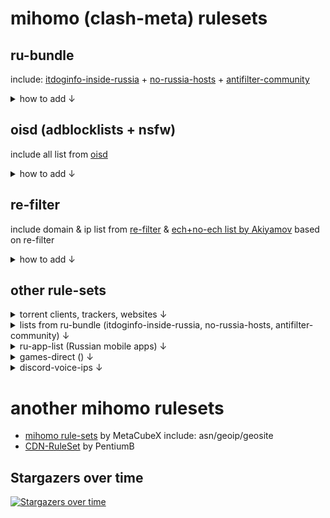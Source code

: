# mihomo (clash-meta) rulesets

## ru-bundle
include: [itdoginfo-inside-russia](https://github.com/itdoginfo/allow-domains/) + [no-russia-hosts](https://github.com/dartraiden/no-russia-hosts) + [antifilter-community](https://community.antifilter.download/)
<details>
  <summary>how to add ↓ </summary>
  
<details>
  <summary>.yaml example for binary rule-set .mrs ↓ </summary>
  
```yaml
sniffer:
  enable: true
  force-dns-mapping: true
  parse-pure-ip: true
  sniff:
    HTTP:
      ports: [80, 8080-8880]
      override-destination: true
    TLS:
      ports: [443, 8443]
rule-providers:
  ru-bundle:
    type: http
    behavior: domain
    format: mrs
    url: https://github.com/legiz-ru/mihomo-rule-sets/raw/main/ru-bundle/rule.mrs
    path: ./ru-bundle/rule.mrs
    interval: 86400
rules:
  - RULE-SET,ru-bundle,PROXY
  - MATCH,DIRECT
```

</details>
<details>
  <summary>add to vpnbot ↓ </summary>
  
```shell
proxy:domain:86400:https://github.com/legiz-ru/mihomo-rule-sets/raw/main/ru-bundle/rule.mrs
```

</details>
</details>

## oisd (adblocklists + nsfw)
include all list from [oisd](oisd.nl)
<details>
  <summary>how to add ↓ </summary>
  
<details>
  <summary>.yaml example for binary rule-set .mrs ↓ </summary>
  
```yaml
sniffer:
  enable: true
  force-dns-mapping: true
  parse-pure-ip: true
  sniff:
    HTTP:
      ports: [80, 8080-8880]
      override-destination: true
    TLS:
      ports: [443, 8443]
rule-providers:
  oisd_big:
    type: http
    behavior: domain
    format: mrs
    url: https://github.com/legiz-ru/mihomo-rule-sets/raw/main/oisd/big.mrs
    path: ./oisd/big.mrs
    interval: 86400
  oisd_small:
    type: http
    behavior: domain
    format: mrs
    url: https://github.com/legiz-ru/mihomo-rule-sets/raw/main/oisd/small.mrs
    path: ./oisd/small.mrs
    interval: 86400
  oisd_nsfw_small:
    type: http
    behavior: domain
    format: mrs
    url: https://github.com/legiz-ru/mihomo-rule-sets/raw/main/oisd/nsfw_small.mrs
    path: ./oisd/nsfw_small.mrs
    interval: 86400
  oisd_nsfw_big:
    type: http
    behavior: domain
    format: mrs
    url: https://github.com/legiz-ru/mihomo-rule-sets/raw/main/oisd/nsfw.mrs
    path: ./oisd/nsfw_big.mrs
    interval: 86400
rules:
  - RULE-SET,oisd_small,REJECT
  - RULE-SET,oisd_big,REJECT
  - RULE-SET,oisd_nsfw_small,REJECT
  - RULE-SET,oisd_nsfw_big,REJECT
  - MATCH,DIRECT
```

</details>
<details>
  <summary>add to vpnbot ↓ </summary>
  
**BIG LIST:**

```shell
reject:domain:86400:https://github.com/legiz-ru/mihomo-rule-sets/raw/main/oisd/big.mrs
```
**SMALL LIST:**

```shell
reject:domain:86400:https://github.com/legiz-ru/mihomo-rule-sets/raw/main/oisd/small.mrs
```
**NSFW BIG LIST:**

```shell
reject:domain:86400:https://github.com/legiz-ru/mihomo-rule-sets/raw/main/oisd/nsfw.mrs
```
**NSFW SMALL LIST:**

```shell
reject:domain:86400:https://github.com/legiz-ru/mihomo-rule-sets/raw/main/oisd/nsfw_small.mrs
```

</details>
</details>

## re-filter
include domain & ip list from [re-filter](https://github.com/1andrevich/Re-filter-lists) & [ech+no-ech list by Akiyamov](https://github.com/Akiyamov/singbox-ech-list) based on re-filter
<details>
  <summary>how to add ↓ </summary>
  
<details>
  <summary>.yaml example for binary rule-set .mrs ↓ </summary>
  
```yaml
sniffer:
  enable: true
  force-dns-mapping: true
  parse-pure-ip: true
  sniff:
    HTTP:
      ports: [80, 8080-8880]
      override-destination: true
    TLS:
      ports: [443, 8443]
rule-providers:
  refilter_domains:
    type: http
    behavior: domain
    format: mrs
    url: https://github.com/legiz-ru/mihomo-rule-sets/raw/main/re-filter/domain-rule.mrs
    path: ./re-filter/domain-rule.mrs
    interval: 86400
  refilter_ipsum:
    type: http
    behavior: ipcidr
    format: mrs
    url: https://github.com/legiz-ru/mihomo-rule-sets/raw/main/re-filter/ip-rule.mrs
    path: ./re-filter/ip-rule.mrs
    interval: 86400
rules:
  - RULE-SET,refilter_domains,PROXY
  - RULE-SET,refilter_ipsum,PROXY
  - MATCH,DIRECT
```

</details>
<details>
  <summary>.yaml example with ECH+noECH rules ↓ </summary>
  
```yaml
sniffer:
  enable: true
  force-dns-mapping: true
  parse-pure-ip: true
  sniff:
    HTTP:
      ports: [80, 8080-8880]
      override-destination: true
    TLS:
      ports: [443, 8443]
rule-providers:
  refilter_noech:
    type: http
    behavior: domain
    format: mrs
    url: https://github.com/legiz-ru/mihomo-rule-sets/raw/main/re-filter/re-filter-noech.mrs
    path: ./re-filter/noech.mrs
    interval: 86400
  refilter_ech:
    type: http
    behavior: domain
    format: mrs
    url: https://github.com/legiz-ru/mihomo-rule-sets/raw/main/re-filter/re-filter-ech.mrs
    path: ./re-filter/ech.mrs
    interval: 86400
  refilter_ipsum:
    type: http
    behavior: ipcidr
    format: mrs
    url: https://github.com/legiz-ru/mihomo-rule-sets/raw/main/re-filter/ip-rule.mrs
    path: ./re-filter/ip-rule.mrs
    interval: 86400
rules:
  - DOMAIN,cloudflare-ech.com,PROXY
  - RULE-SET,refilter_ech,DIRECT
  - RULE-SET,refilter_noech,PROXY
  - RULE-SET,refilter_ipsum,PROXY
  - MATCH,DIRECT
```

</details>
<details>
  <summary>add to vpnbot ↓ </summary>
  
```shell
proxy:domain:86400:https://github.com/legiz-ru/mihomo-rule-sets/raw/main/re-filter/domain-rule.mrs
```
```shell
proxy:ipcidr:86400:https://github.com/legiz-ru/mihomo-rule-sets/raw/main/re-filter/ip-rule.mrs
```

</details>
</details>

## other rule-sets
<details>
  <summary>torrent clients, trackers, websites ↓ </summary>
  
<details>
  <summary>.yaml example for binary rule-set .mrs ↓ </summary>
  
```yaml
sniffer:
  enable: true
  force-dns-mapping: true
  parse-pure-ip: true
  sniff:
    HTTP:
      ports: [80, 8080-8880]
      override-destination: true
    TLS:
      ports: [443, 8443]
rule-providers:
  torrent-trackers:
    type: http
    behavior: domain
    format: mrs
    url: https://github.com/legiz-ru/mihomo-rule-sets/raw/main/other/torrent-trackers.mrs
    path: ./rule-sets/torrent-trackers.mrs
    interval: 86400
  torrent-websites:
    type: http
    behavior: domain
    format: mrs
    url: https://github.com/legiz-ru/mihomo-rule-sets/raw/main/other/torrent-websites.mrs
    path: ./rule-sets/torrent-websites.mrs
    interval: 86400
  torrent-clients:
    type: http
    behavior: classical
    format: yaml
    url: https://github.com/legiz-ru/mihomo-rule-sets/raw/main/other/torrent-clients.yaml
    path: ./rule-sets/torrent-clients.yaml
    interval: 86400
rules:
  - RULE-SET,torrent-clients,DIRECT
  - RULE-SET,torrent-trackers,DIRECT
  - RULE-SET,torrent-websites,PROXY
  - MATCH,DIRECT
```

</details>
<details>
  <summary>add to vpnbot ↓ </summary>
  
```shell
DIRECT:domain:86400:https://github.com/legiz-ru/mihomo-rule-sets/raw/main/other/torrent-trackers.mrs
```

```shell
PROXY:domain:86400:https://github.com/legiz-ru/mihomo-rule-sets/raw/main/other/torrent-websites.mrs
```

```shell
DIRECT:classical:86400:https://github.com/legiz-ru/mihomo-rule-sets/raw/main/other/torrent-clients.yaml
```

</details>
</details>

<details>
  <summary>lists from ru-bundle (itdoginfo-inside-russia, no-russia-hosts, antifilter-community) ↓ </summary>
  
<details>
  <summary>.yaml example for binary rule-set .mrs ↓ </summary>
  
```yaml
sniffer:
  enable: true
  force-dns-mapping: true
  parse-pure-ip: true
  sniff:
    HTTP:
      ports: [80, 8080-8880]
      override-destination: true
    TLS:
      ports: [443, 8443]
rule-providers:
  antifilter-community:
    type: http
    behavior: domain
    format: mrs
    url: https://github.com/legiz-ru/mihomo-rule-sets/raw/main/ru-bundle/antifilter-community.mrs
    path: ./ru-bundle/antifilter-community.mrs
    interval: 86400
  no-russia-hosts:
    type: http
    behavior: domain
    format: mrs
    url: https://github.com/legiz-ru/mihomo-rule-sets/raw/main/ru-bundle/no-russia-hosts.mrs
    path: ./ru-bundle/no-russia-hosts.mrs
    interval: 86400
  itdoginfo-inside-russia:
    type: http
    behavior: domain
    format: mrs
    url: https://github.com/legiz-ru/mihomo-rule-sets/raw/main/ru-bundle/itdoginfo-inside-russia.mrs
    path: ./ru-bundle/itdoginfo-inside-russia.mrs
    interval: 86400
rules:
  - RULE-SET,itdoginfo-inside-russia,PROXY
  - RULE-SET,no-russia-hosts,PROXY
  - RULE-SET,antifilter-community,PROXY
  - MATCH,DIRECT
```

</details>
<details>
  <summary>add to vpnbot ↓ </summary>
  
itdoginfo-inside-russia:
  
```shell
proxy:domain:86400:https://github.com/legiz-ru/mihomo-rule-sets/raw/main/ru-bundle/itdoginfo-inside-russia.mrs
```

no-russia-hosts:

```shell
proxy:domain:86400:https://github.com/legiz-ru/mihomo-rule-sets/raw/main/ru-bundle/no-russia-hosts.mrs
```

antifilter-community:

```shell
proxy:domain:86400:https://github.com/legiz-ru/mihomo-rule-sets/raw/main/ru-bundle/antifilter-community.mrs
```

</details>
</details>

<details>
  <summary>ru-app-list (Russian mobile apps) ↓ </summary>
  
<details>
  <summary>.yaml example for classical rule-set ↓ </summary>
  
```yaml
rule-providers:
  ru-app-list:
    type: http
    behavior: classical
    format: yaml
    url: https://github.com/legiz-ru/mihomo-rule-sets/raw/main/other/ru-app-list.yaml
    path: ./rule-sets/ru-app-list.yaml
    interval: 86400
rules:
  - RULE-SET,ru-app-list,DIRECT
  - MATCH,DIRECT
```

</details>
<details>
  <summary>add to vpnbot ↓ </summary>
  
```shell
DIRECT:classical:86400:https://github.com/legiz-ru/mihomo-rule-sets/raw/main/other/ru-app-list.yaml
```

</details>
</details>

<details>
  <summary>games-direct () ↓ </summary>
  
<details>
  <summary>.yaml example for classical rule-set ↓ </summary>
  
```yaml
rule-providers:
  ru-app-list:
    type: http
    behavior: classical
    format: yaml
    url: https://github.com/legiz-ru/mihomo-rule-sets/raw/main/other/games-direct.yaml
    path: ./rule-sets/games-direct.yaml
    interval: 86400
rules:
  - RULE-SET,games-direct,DIRECT
  - MATCH,DIRECT
```

</details>
<details>
  <summary>add to vpnbot ↓ </summary>
  
```shell
DIRECT:classical:86400:https://github.com/legiz-ru/mihomo-rule-sets/raw/main/other/games-direct.yaml
```

</details>
</details>

<details>
  <summary>discord-voice-ips ↓ </summary>
  
<details>
  <summary>.yaml example for binary rule-set .mrs ↓ </summary>
  
```yaml
rule-providers:
  discord-voice-ips:
    type: http
    behavior: ipcidr
    format: mrs
    url: https://github.com/legiz-ru/mihomo-rule-sets/raw/main/other/discord-voice-ip-list.mrs
    path: ./other/discord-voice-ips.mrs
    interval: 86400
rules:
  - RULE-SET,discord-voice-ips,PROXY
  - MATCH,DIRECT
```

</details>
<details>
  <summary>add to vpnbot ↓ </summary>
  
```shell
proxy:ipcidr:86400:https://github.com/legiz-ru/mihomo-rule-sets/raw/main/other/discord-voice-ip-list.mrs
```

</details>
</details>

# another mihomo rulesets
- [mihomo rule-sets](https://github.com/MetaCubeX/meta-rules-dat/tree/meta) by MetaCubeX include: asn/geoip/geosite
- [CDN-RuleSet](https://github.com/PentiumB/CDN-RuleSet) by PentiumB

## Stargazers over time
[![Stargazers over time](https://starchart.cc/legiz-ru/mihomo-rule-sets.svg?variant=adaptive)](https://starchart.cc/legiz-ru/mihomo-rule-sets)

